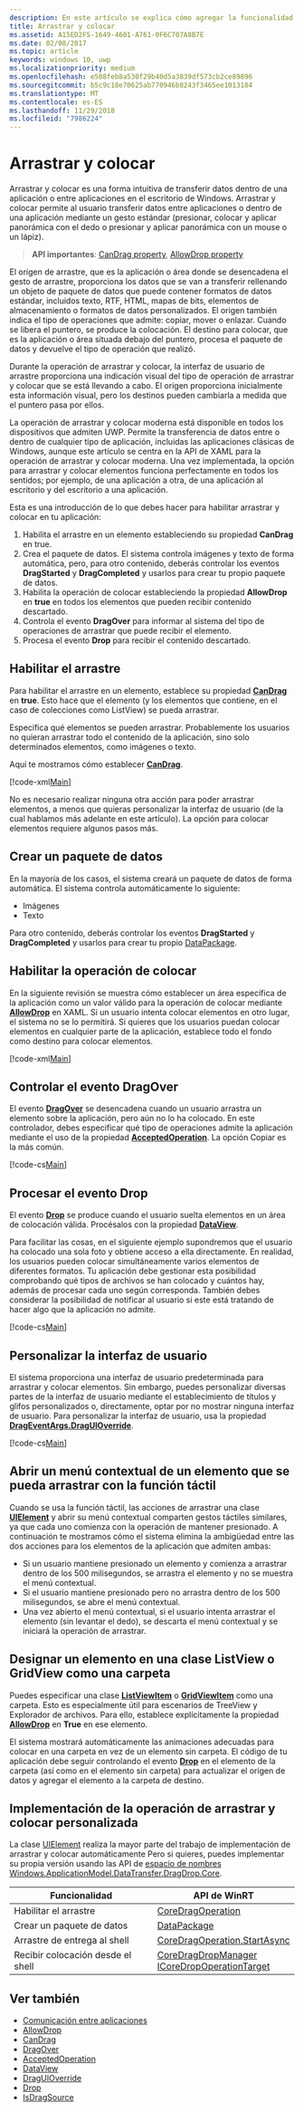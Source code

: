 ```yaml
---
description: En este artículo se explica cómo agregar la funcionalidad de arrastrar y colocar elementos en la aplicación para la Plataforma universal de Windows (UWP).
title: Arrastrar y colocar
ms.assetid: A15ED2F5-1649-4601-A761-0F6C707A8B7E
ms.date: 02/08/2017
ms.topic: article
keywords: windows 10, uwp
ms.localizationpriority: medium
ms.openlocfilehash: e508feb8a530f29b40d5a3839df573cb2ce89896
ms.sourcegitcommit: b5c9c18e70625ab770946b8243f3465ee1013184
ms.translationtype: MT
ms.contentlocale: es-ES
ms.lasthandoff: 11/29/2018
ms.locfileid: "7986224"
---
```

# <a name="drag-and-drop"></a>Arrastrar y colocar

Arrastrar y colocar es una forma intuitiva de transferir datos dentro de una aplicación o entre aplicaciones en el escritorio de Windows. Arrastrar y colocar permite al usuario transferir datos entre aplicaciones o dentro de una aplicación mediante un gesto estándar (presionar, colocar y aplicar panorámica con el dedo o presionar y aplicar panorámica con un mouse o un lápiz).

> **API importantes**: [CanDrag property](https://msdn.microsoft.com/library/windows/apps/Windows.UI.Xaml.UIElement.CanDrag), [AllowDrop property](https://msdn.microsoft.com/library/windows/apps/Windows.UI.Xaml.UIElement.AllowDrop) 

El origen de arrastre, que es la aplicación o área donde se desencadena el gesto de arrastre, proporciona los datos que se van a transferir rellenando un objeto de paquete de datos que puede contener formatos de datos estándar, incluidos texto, RTF, HTML, mapas de bits, elementos de almacenamiento o formatos de datos personalizados. El origen también indica el tipo de operaciones que admite: copiar, mover o enlazar. Cuando se libera el puntero, se produce la colocación. El destino para colocar, que es la aplicación o área situada debajo del puntero, procesa el paquete de datos y devuelve el tipo de operación que realizó.

Durante la operación de arrastrar y colocar, la interfaz de usuario de arrastre proporciona una indicación visual del tipo de operación de arrastrar y colocar que se está llevando a cabo. El origen proporciona inicialmente esta información visual, pero los destinos pueden cambiarla a medida que el puntero pasa por ellos.

La operación de arrastrar y colocar moderna está disponible en todos los dispositivos que admiten UWP. Permite la transferencia de datos entre o dentro de cualquier tipo de aplicación, incluidas las aplicaciones clásicas de Windows, aunque este artículo se centra en la API de XAML para la operación de arrastrar y colocar moderna. Una vez implementada, la opción para arrastrar y colocar elementos funciona perfectamente en todos los sentidos; por ejemplo, de una aplicación a otra, de una aplicación al escritorio y del escritorio a una aplicación.

Esta es una introducción de lo que debes hacer para habilitar arrastrar y colocar en tu aplicación:

1. Habilita el arrastre en un elemento estableciendo su propiedad **CanDrag** en true.  
2. Crea el paquete de datos. El sistema controla imágenes y texto de forma automática, pero, para otro contenido, deberás controlar los eventos **DragStarted** y **DragCompleted** y usarlos para crear tu propio paquete de datos. 
3. Habilita la operación de colocar estableciendo la propiedad **AllowDrop** en **true** en todos los elementos que pueden recibir contenido descartado. 
4. Controla el evento **DragOver** para informar al sistema del tipo de operaciones de arrastrar que puede recibir el elemento. 
5. Procesa el evento **Drop** para recibir el contenido descartado. 



## <a name="enable-dragging"></a>Habilitar el arrastre

Para habilitar el arrastre en un elemento, establece su propiedad [**CanDrag**](https://msdn.microsoft.com/library/windows/apps/Windows.UI.Xaml.UIElement.CanDrag) en **true**. Esto hace que el elemento (y los elementos que contiene, en el caso de colecciones como ListView) se pueda arrastrar.

Especifica qué elementos se pueden arrastrar. Probablemente los usuarios no quieran arrastrar todo el contenido de la aplicación, sino solo determinados elementos, como imágenes o texto. 

Aquí te mostramos cómo establecer [**CanDrag**](https://msdn.microsoft.com/library/windows/apps/Windows.UI.Xaml.UIElement.CanDrag).

[!code-xml[Main](./code/drag_drop/cs/MainPage.xaml#SnippetDragArea)]

No es necesario realizar ninguna otra acción para poder arrastrar elementos, a menos que quieras personalizar la interfaz de usuario (de la cual hablamos más adelante en este artículo). La opción para colocar elementos requiere algunos pasos más.

## <a name="construct-a-data-package"></a>Crear un paquete de datos 

En la mayoría de los casos, el sistema creará un paquete de datos de forma automática. El sistema controla automáticamente lo siguiente:
* Imágenes
* Texto 

Para otro contenido, deberás controlar los eventos **DragStarted** y **DragCompleted** y usarlos para crear tu propio [DataPackage](https://docs.microsoft.com/uwp/api/windows.applicationmodel.datatransfer.datapackage).

## <a name="enable-dropping"></a>Habilitar la operación de colocar

En la siguiente revisión se muestra cómo establecer un área específica de la aplicación como un valor válido para la operación de colocar mediante [**AllowDrop**](https://msdn.microsoft.com/library/windows/apps/Windows.UI.Xaml.UIElement.AllowDrop) en XAML. Si un usuario intenta colocar elementos en otro lugar, el sistema no se lo permitirá. Si quieres que los usuarios puedan colocar elementos en cualquier parte de la aplicación, establece todo el fondo como destino para colocar elementos.

[!code-xml[Main](./code/drag_drop/cs/MainPage.xaml#SnippetDropArea)]


## <a name="handle-the-dragover-event"></a>Controlar el evento DragOver

El evento [**DragOver**](https://msdn.microsoft.com/library/windows/apps/Windows.UI.Xaml.UIElement.DragOver) se desencadena cuando un usuario arrastra un elemento sobre la aplicación, pero aún no lo ha colocado. En este controlador, debes especificar qué tipo de operaciones admite la aplicación mediante el uso de la propiedad [**AcceptedOperation**](https://msdn.microsoft.com/library/windows/apps/Windows.UI.Xaml.DragEventArgs.AcceptedOperation). La opción Copiar es la más común.

[!code-cs[Main](./code/drag_drop/cs/MainPage.xaml.cs#SnippetGrid_DragOver)]

## <a name="process-the-drop-event"></a>Procesar el evento Drop

El evento [**Drop**](https://msdn.microsoft.com/library/windows/apps/Windows.UI.Xaml.UIElement.Drop) se produce cuando el usuario suelta elementos en un área de colocación válida. Procésalos con la propiedad [**DataView**](https://msdn.microsoft.com/library/windows/apps/Windows.UI.Xaml.DragEventArgs.DataView).

Para facilitar las cosas, en el siguiente ejemplo supondremos que el usuario ha colocado una sola foto y obtiene acceso a ella directamente. En realidad, los usuarios pueden colocar simultáneamente varios elementos de diferentes formatos. Tu aplicación debe gestionar esta posibilidad comprobando qué tipos de archivos se han colocado y cuántos hay, además de procesar cada uno según corresponda. También debes considerar la posibilidad de notificar al usuario si este está tratando de hacer algo que la aplicación no admite.

[!code-cs[Main](./code/drag_drop/cs/MainPage.xaml.cs#SnippetGrid_Drop)]

## <a name="customize-the-ui"></a>Personalizar la interfaz de usuario

El sistema proporciona una interfaz de usuario predeterminada para arrastrar y colocar elementos. Sin embargo, puedes personalizar diversas partes de la interfaz de usuario mediante el establecimiento de títulos y glifos personalizados o, directamente, optar por no mostrar ninguna interfaz de usuario. Para personalizar la interfaz de usuario, usa la propiedad [**DragEventArgs.DragUIOverride**](https://msdn.microsoft.com/library/windows/apps/Windows.UI.Xaml.DragEventArgs.DragUIOverride).

[!code-cs[Main](./code/drag_drop/cs/MainPage.xaml.cs#SnippetGrid_DragOverCustom)]

## <a name="open-a-context-menu-on-an-item-you-can-drag-with-touch"></a>Abrir un menú contextual de un elemento que se pueda arrastrar con la función táctil

Cuando se usa la función táctil, las acciones de arrastrar una clase [**UIElement**](https://msdn.microsoft.com/library/windows/apps/Windows.UI.Xaml.UIElement) y abrir su menú contextual comparten gestos táctiles similares, ya que cada uno comienza con la operación de mantener presionado. A continuación te mostramos cómo el sistema elimina la ambigüedad entre las dos acciones para los elementos de la aplicación que admiten ambas: 

* Si un usuario mantiene presionado un elemento y comienza a arrastrar dentro de los 500 milisegundos, se arrastra el elemento y no se muestra el menú contextual. 
* Si el usuario mantiene presionado pero no arrastra dentro de los 500 milisegundos, se abre el menú contextual. 
* Una vez abierto el menú contextual, si el usuario intenta arrastrar el elemento (sin levantar el dedo), se descarta el menú contextual y se iniciará la operación de arrastrar.

## <a name="designate-an-item-in-a-listview-or-gridview-as-a-folder"></a>Designar un elemento en una clase ListView o GridView como una carpeta

Puedes especificar una clase [**ListViewItem**](https://msdn.microsoft.com/library/windows/apps/Windows.UI.Xaml.Controls.ListViewItem) o [**GridViewItem**](https://msdn.microsoft.com/library/windows/apps/Windows.UI.Xaml.Controls.GridViewItem) como una carpeta. Esto es especialmente útil para escenarios de TreeView y Explorador de archivos. Para ello, establece explícitamente la propiedad [**AllowDrop**](https://msdn.microsoft.com/library/windows/apps/Windows.UI.Xaml.UIElement.AllowDrop) en **True** en ese elemento. 

El sistema mostrará automáticamente las animaciones adecuadas para colocar en una carpeta en vez de un elemento sin carpeta. El código de tu aplicación debe seguir controlando el evento [**Drop**](https://msdn.microsoft.com/library/windows/apps/Windows.UI.Xaml.UIElement.Drop) en el elemento de la carpeta (así como en el elemento sin carpeta) para actualizar el origen de datos y agregar el elemento a la carpeta de destino.

## <a name="implementing-custom-drag-and-drop"></a>Implementación de la operación de arrastrar y colocar personalizada

La clase [UIElement](https://docs.microsoft.com/uwp/api/windows.ui.xaml.uielement) realiza la mayor parte del trabajo de implementación de arrastrar y colocar automáticamente Pero si quieres, puedes implementar su propia versión usando las API de [espacio de nombres Windows.ApplicationModel.DataTransfer.DragDrop.Core](https://docs.microsoft.com/en-us/uwp/api/windows.applicationmodel.datatransfer.dragdrop.core).

| Funcionalidad | API de WinRT |
| --- | --- |
|  Habilitar el arrastre | [CoreDragOperation](https://docs.microsoft.com/uwp/api/windows.applicationmodel.datatransfer.dragdrop.core.coredragoperation)  |
|  Crear un paquete de datos | [DataPackage](https://docs.microsoft.com/uwp/api/windows.applicationmodel.datatransfer.datapackage)  |
| Arrastre de entrega al shell  | [CoreDragOperation.StartAsync](https://docs.microsoft.com/uwp/api/windows.applicationmodel.datatransfer.dragdrop.core.coredragoperation)  |
| Recibir colocación desde el shell  | [CoreDragDropManager](https://docs.microsoft.com/uwp/api/windows.applicationmodel.datatransfer.dragdrop.core.coredragdropmanager)<br/>[ICoreDropOperationTarget](https://docs.microsoft.com/uwp/api/windows.applicationmodel.datatransfer.dragdrop.core.icoredropoperationtarget)    |



## <a name="see-also"></a>Ver también

* [Comunicación entre aplicaciones](index.md)
* [AllowDrop](https://msdn.microsoft.com/library/windows/apps/xaml/windows.ui.xaml.uielement.allowdrop.aspx)
* [CanDrag](https://msdn.microsoft.com/library/windows/apps/xaml/windows.ui.xaml.uielement.candrag.aspx)
* [DragOver](https://msdn.microsoft.com/library/windows/apps/xaml/windows.ui.xaml.uielement.dragover.aspx)
* [AcceptedOperation](https://msdn.microsoft.com/library/windows/apps/xaml/windows.ui.xaml.drageventargs.acceptedoperation.aspx)
* [DataView](https://msdn.microsoft.com/library/windows/apps/xaml/windows.ui.xaml.drageventargs.dataview.aspx)
* [DragUIOverride](https://msdn.microsoft.com/library/windows/apps/xaml/windows.ui.xaml.drageventargs.draguioverride.aspx)
* [Drop](https://msdn.microsoft.com/library/windows/apps/xaml/windows.ui.xaml.uielement.drop.aspx)
* [IsDragSource](https://msdn.microsoft.com/library/windows/apps/windows.ui.xaml.controls.listviewbase.isdragsource.aspx)
